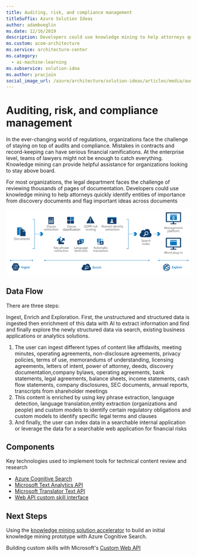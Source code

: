 ```yaml
---
title: Auditing, risk, and compliance management
titleSuffix: Azure Solution Ideas
author: adamboeglin
ms.date: 12/16/2019
description: Developers could use knowledge mining to help attorneys quickly identify entities of importance from discovery documents and flag important ideas across documents
ms.custom: acom-architecture
ms.service: architecture-center
ms.category:
  - ai-machine-learning
ms.subservice: solution-idea
ms.author: pracjain
social_image_url: /azure/architecture/solution-ideas/articles/media/auditing-and-risk-compliance.png
---
```


# Auditing, risk, and compliance management

In the ever-changing world of regulations, organizations face the challenge of staying on top of audits and compliance. Mistakes in contracts and record-keeping can have serious financial ramifications. At the enterprise level, teams of lawyers might not be enough to catch everything. Knowledge mining can provide helpful assistance for organizations looking to stay above board.

For most organizations, the legal department faces the challenge of reviewing thousands of pages of documentation. Developers could use knowledge mining to help attorneys quickly identify entities of importance from discovery documents and flag important ideas across documents

![Architecture Diagram](../media/auditing-and-risk-compliance.png)

## Data Flow

There are three steps:

Ingest, Enrich and Exploration. First, the unstructured and structured data is ingested then enrichment of this data with AI to extract information and find and finally explore the newly structured data via search, existing business applications or analytics solutions.

1. The user can ingest different types of content like affidavits, meeting minutes, operating agreements, non-disclosure agreements, privacy policies, terms of use, memorandums of understanding, licensing agreements, letters of intent, power of attorney, deeds, discovery documentation,company bylaws, operating agreements, bank statements, legal agreements, balance sheets, income statements, cash flow statements, company disclosures, SEC documents, annual reports, transcripts from shareholder meetings
2. This content is enriched by using key phrase extraction, language detection, language translation,entity extraction (organizations and people) and custom models to identify certain regulatory obligations and custom models to identify specific legal terms and clauses
3. And finally, the user can index data in a searchable internal application or leverage the data for a searchable web application for financial risks

## Components

Key technologies used to implement tools for technical content review and research

- [Azure Cognitive Search](https://docs.microsoft.com/azure/search/)
- [Microsoft Text Analytics API](https://azure.microsoft.com/services/cognitive-services/text-analytics/)
- [Microsoft Translator Text API](https://azure.microsoft.com/services/cognitive-services/translator-text-api/)
- [Web API custom skill interface](https://docs.microsoft.com/azure/search/cognitive-search-custom-skill-interface)

## Next Steps

Using the [knowledge mining solution accelerator](/samples/azure-samples/azure-search-knowledge-mining/azure-search-knowledge-mining/) to build an initial knowledge mining prototype with Azure Cognitive Search.

Building custom skills with Microsoft's [Custom Web API](/azure/search/cognitive-search-custom-skill-interface)
